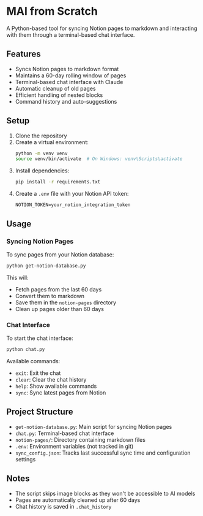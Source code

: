 # MAI from Scratch

A Python-based tool for syncing Notion pages to markdown and interacting with them through a terminal-based chat interface.

## Features

- Syncs Notion pages to markdown format
- Maintains a 60-day rolling window of pages
- Terminal-based chat interface with Claude
- Automatic cleanup of old pages
- Efficient handling of nested blocks
- Command history and auto-suggestions

## Setup

1. Clone the repository
2. Create a virtual environment:
   ```bash
   python -m venv venv
   source venv/bin/activate  # On Windows: venv\Scripts\activate
   ```
3. Install dependencies:
   ```bash
   pip install -r requirements.txt
   ```
4. Create a `.env` file with your Notion API token:
   ```
   NOTION_TOKEN=your_notion_integration_token
   ```

## Usage

### Syncing Notion Pages

To sync pages from your Notion database:

```bash
python get-notion-database.py
```

This will:

- Fetch pages from the last 60 days
- Convert them to markdown
- Save them in the `notion-pages` directory
- Clean up pages older than 60 days

### Chat Interface

To start the chat interface:

```bash
python chat.py
```

Available commands:

- `exit`: Exit the chat
- `clear`: Clear the chat history
- `help`: Show available commands
- `sync`: Sync latest pages from Notion

## Project Structure

- `get-notion-database.py`: Main script for syncing Notion pages
- `chat.py`: Terminal-based chat interface
- `notion-pages/`: Directory containing markdown files
- `.env`: Environment variables (not tracked in git)
- `sync_config.json`: Tracks last successful sync time and configuration settings

## Notes

- The script skips image blocks as they won't be accessible to AI models
- Pages are automatically cleaned up after 60 days
- Chat history is saved in `.chat_history`
